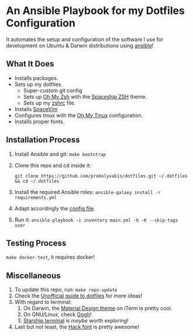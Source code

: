 # An Ansible Playbook for my Dotfiles Configuration

It automates the setup and configuration of the software I use for development on Ubuntu & Darwin distributions using [ansible](https://www.ansible.com/)! 

## What It Does
- Installs packages.
- Sets up my dotfiles.
  - Super-custom git config
  - Sets up [Oh My Zsh](https://ohmyz.sh/) with the [Spaceship ZSH](https://github.com/denysdovhan/spaceship-prompt) theme.
  - Sets up my [zshrc](./files/link/zshrc) file.
- Installs [SpaceVim](https://spacevim.org/)
- Configures tmux with the [Oh My Tmux](https://github.com/gpakosz/.tmux) configuration.
- Installs proper fonts.

## Installation Process
1. Install Ansible and git: `make bootstrap`
2. Clone this repo and cd inside it: 
   
    ```
    git clone https://github.com/prokolyvakis/dotfiles.git ~/.dotfiles && cd ~/.dotfiles
    ```

3. Install the required Ansible roles: `ansible-galaxy install -r requirements.yml`
4. Adapt accordingly the [config file](./group_vars/all/all.yml).
5. Run it: `ansible-playbook -i inventory main.yml -b -K --skip-tags user`

## Testing Process 
 `make docker-test`, it requires docker!

## Miscellaneous
1. To update this repo, run: `make repo-update `
2. Check the [Unofficial guide to dotfiles](https://dotfiles.github.io/) for more ideas!
3. With regard to terminal:
   1. On Darwin, the [Material Design theme](https://github.com/MartinSeeler/iterm2-material-design) on iTerm is pretty cool.
   2. On GNU/Linux, check [Gogh](https://mayccoll.github.io/Gogh/)!
   3. [Starship terminal](https://starship.rs/) is *maybe* worth exploring!
4. Last but not least, the [Hack font](https://sourcefoundry.org/hack/) is pretty awesome!
